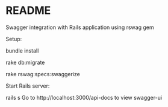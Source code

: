 # README

Swagger integration with Rails application using rswag gem

Setup:

bundle install

rake db:migrate

rake rswag:specs:swaggerize

Start Rails server:

rails s
Go to http://localhost:3000/api-docs to view swagger-ui

